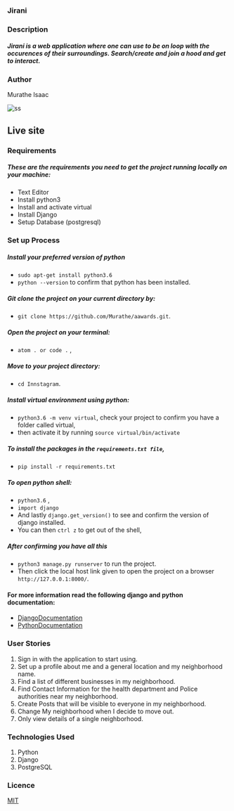 ### Jirani
### Description
##### Jirani is a web application where one can use to be on loop with the occurences of their surroundings. Search/create and join a hood and get to interact.
### Author
Murathe Isaac

![ss](https://user-images.githubusercontent.com/29546502/75358026-4eac4080-58c3-11ea-9069-19e532523cc3.png)



## Live site

### Requirements
##### These are the requirements you need to get the project running locally on your machine:
  - Text Editor
  - Install python3
  - Install and activate virtual
  - Install Django
  - Setup Database (postgresql)
  
### Set up Process
##### Install your preferred version of python
  - ```sudo apt-get install python3.6```
  - ```python --version``` to confirm that python has been installed.

##### Git clone the project on your current directory by:
  - ```git clone https://github.com/Murathe/aawards.git```.
##### Open the project on your terminal:
  - ```atom . or code .``` , 
##### Move to your project directory:
  - ```cd Innstagram```.
##### Install virtual environment using python:
  - ```python3.6 -m venv virtual```, check your project to confirm you have a folder called virtual,
  - then activate it by running ```source virtual/bin/activate```
##### To install the packages in the ```requirements.txt file```,
  - ```pip install -r requirements.txt```  
##### To open python shell:
  - ```python3.6``` ,
  - ```import django```
  - And lastly ```django.get_version()``` to see and confirm the version of django installed.
  - You can then ```ctrl z``` to get out of the shell,
##### After confirming you have all this
  - ```python3 manage.py runserver``` to run the project.
  - Then click the local host link given to open the project on a browser ```http://127.0.0.1:8000/```.


#### For more information read the following django and python documentation:
  - [DjangoDocumentation](https://docs.djangoproject.com/en/1.11/intro/install/)
  - [PythonDocumentation](https://www.python.org/doc/)



### User Stories
1. Sign in with the application to start using.
2. Set up a profile about me and a general location and my neighborhood name.
3. Find a list of different businesses in my neighborhood.
4. Find Contact Information for the health department and Police authorities near my neighborhood.
5. Create Posts that will be visible to everyone in my neighborhood.
6. Change My neighborhood when I decide to move out.
7. Only view details of a single neighborhood.


### Technologies Used
1. Python
2. Django
3. PostgreSQL


### Licence
[MIT](LICENSE)

